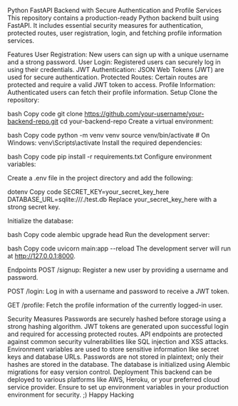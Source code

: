 Python FastAPI Backend with Secure Authentication and Profile Services
This repository contains a production-ready Python backend built using FastAPI. It includes essential security measures for authentication, protected routes, user registration, login, and fetching profile information services.

Features
User Registration: New users can sign up with a unique username and a strong password.
User Login: Registered users can securely log in using their credentials.
JWT Authentication: JSON Web Tokens (JWT) are used for secure authentication.
Protected Routes: Certain routes are protected and require a valid JWT token to access.
Profile Information: Authenticated users can fetch their profile information.
Setup
Clone the repository:

bash
Copy code
git clone https://github.com/your-username/your-backend-repo.git
cd your-backend-repo
Create a virtual environment:

bash
Copy code
python -m venv venv
source venv/bin/activate  # On Windows: venv\Scripts\activate
Install the required dependencies:

bash
Copy code
pip install -r requirements.txt
Configure environment variables:

Create a .env file in the project directory and add the following:

dotenv
Copy code
SECRET_KEY=your_secret_key_here
DATABASE_URL=sqlite:///./test.db
Replace your_secret_key_here with a strong secret key.

Initialize the database:

bash
Copy code
alembic upgrade head
Run the development server:

bash
Copy code
uvicorn main:app --reload
The development server will run at http://127.0.0.1:8000.

Endpoints
POST /signup: Register a new user by providing a username and password.

POST /login: Log in with a username and password to receive a JWT token.

GET /profile: Fetch the profile information of the currently logged-in user.

Security Measures
Passwords are securely hashed before storage using a strong hashing algorithm.
JWT tokens are generated upon successful login and required for accessing protected routes.
API endpoints are protected against common security vulnerabilities like SQL injection and XSS attacks.
Environment variables are used to store sensitive information like secret keys and database URLs.
Passwords are not stored in plaintext; only their hashes are stored in the database.
The database is initialized using Alembic migrations for easy version control.
Deployment
This backend can be deployed to various platforms like AWS, Heroku, or your preferred cloud service provider. Ensure to set up environment variables in your production environment for security.
;) Happy Hacking
